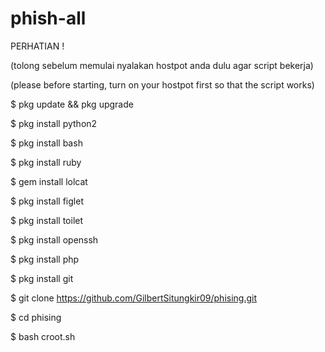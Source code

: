 # phish-all
PERHATIAN !

(tolong sebelum memulai nyalakan hostpot anda dulu agar script bekerja)

(please before starting, turn on your hostpot first so that the script works)




$ pkg update && pkg upgrade

$ pkg install python2

$ pkg install bash

$ pkg install ruby

$ gem install lolcat

$ pkg install figlet

$ pkg install toilet

$ pkg install openssh

$ pkg install php

$ pkg install git

$ git clone https://github.com/GilbertSitungkir09/phising.git

$ cd phising

$ bash croot.sh
